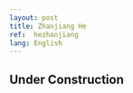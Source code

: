 ```yaml
---
layout: post
title: Zhanjiang He
ref:  hezhanjiang
lang: English
---
```


<h2>Under Construction</h2>
